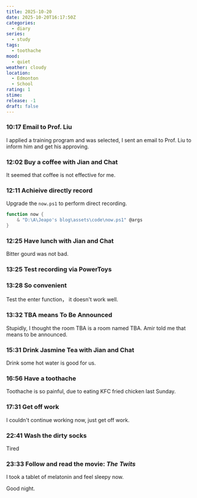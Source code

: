 ```yaml
---
title: 2025-10-20
date: 2025-10-20T16:17:50Z
categories:
  - diary
series:
  - study
tags:
  - toothache
mood:
  - quiet
weather: cloudy
location:
  - Edmonton
  - School
rating: 1
stime:
release: -1
draft: false
---
```

### 10:17 Email to Prof. Liu

I applied a training program and was selected, I sent an email to Prof. Liu to inform him and get his approving.


### 12:02 Buy a coffee with Jian and Chat

It seemed that coffee is not effective for me.

### 12:11 Achieive directly record

Upgrade the `now.ps1` to perform direct recording.

```powershell
function now {
    & "D:\A\Jeapo's blog\assets\code\now.ps1" @args
}
```
### 12:25 Have lunch with Jian and Chat

Bitter gourd was not bad.

### 13:25 Test recording via PowerToys

### 13:28 So convenient

Test the enter function， it doesn't work well.

### 13:32 TBA means To Be Announced

Stupidly, I thought the room TBA is a room named TBA. Amir told me that means to be announced.

### 15:31 Drink Jasmine Tea with Jian and Chat

Drink some hot water is good for us.

### 16:56 Have a toothache

Toothache is so painful, due to eating KFC fried chicken last Sunday.

### 17:31 Get off work

I couldn't continue working now, just get off work.

### 22:41 Wash the dirty socks

Tired

### 23:33 Follow and read the movie: *The Twits*

I took a tablet of melatonin and feel sleepy now.



Good night.
